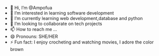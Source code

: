 - 👋 Hi, I’m @Ampofua
- 👀 I’m interested in learning software development
- 🌱 I’m currently learning web development,database and python
- 💞️ I’m looking to collaborate on tech projects 
- 📫 How to reach me ...
- 😄 Pronouns: SHE/HER
- ⚡ Fun fact: I enjoy crocheting and watching movies, I adore the color brown

<!---
Ampofua/Ampofua is a ✨ special ✨ repository because its `README.md` (this file) appears on your GitHub profile.
You can click the Preview link to take a look at your changes.
--->
